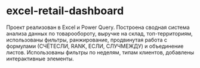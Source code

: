 # excel-retail-dashboard
Проект реализован в Excel и Power Query. Построена сводная система анализа данных по товарообороту, выручке на склад, топ-территориям, использованы фильтры, ранжирование, продвинутая работа с формулами (СЧЁТЕСЛИ, RANK, ЕСЛИ, СЛУЧМЕЖДУ) и объединение листов. Использованы фильтры по неделям, типам клиентов, добавлены интерактивные элементы.
